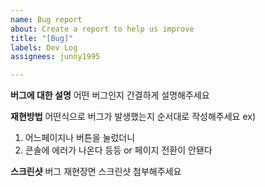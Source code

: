 ```yaml
---
name: Bug report
about: Create a report to help us improve
title: "[Bug]"
labels: Dev Log
assignees: junny1995

---
```


**버그에 대한 설명**
어떤 버그인지 간결하게 설명해주세요


**재현방법**
어떤식으로 버그가 발생했는지 순서대로 작성해주세요
ex)
1. 어느페이지나 버튼을 눌렀더니
2. 콘솔에 에러가 나온다 등등 or 페이지 전환이 안됀다


**스크린샷**
버그 재현장면 스크린샷 첨부해주세요
